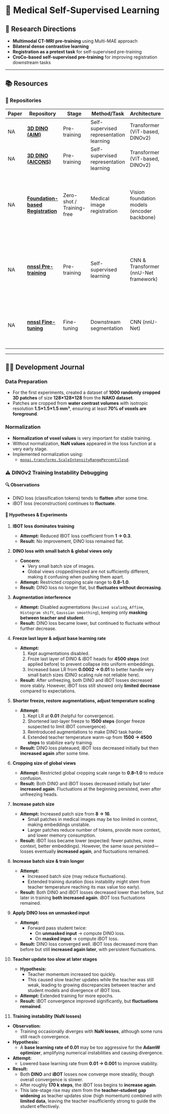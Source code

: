 # 🧠 Medical Self-Supervised Learning

## 🚀 Research Directions
- **Multimodal CT-MRI pre-training** using Multi-MAE approach  
- **Bilateral dense contrastive learning**  
- **Registration as a pretext task** for self-supervised pre-training  
- **CroCo-based self-supervised pre-training** for improving registration downstream tasks 

---

## 📚 Resources

### 🔗 Repositories

| Paper | Repository | Stage | Method/Task | Architecture | Description |
|-------|------------|-------|-------------|--------------|-------------|
| NA | [**3D DINO (AIM)**](https://github.com/AIM-Harvard/DINOv2-3D-Med) | Pre-training | Self-supervised representation learning | Transformer (ViT-based, DINOv2) | 3D implementation of DINOv2 |
| NA | [**3D DINO (AICONS)**](https://github.com/AICONSlab/3DINO) | Pre-training | Self-supervised representation learning | Transformer (ViT-based, DINOv2) | 3D implementation of DINOv2 |
| NA | [**Foundation-based Registration**](https://github.com/mazurowski-lab/Foundation-based-reg) | Zero-shot / Training-free | Medical image registration | Vision foundation models (encoder backbone) | Training-free (zero-shot) medical image registration pipeline using vision foundation models as feature encoders |
| NA | [**nnssl Pre-training**](https://github.com/MIC-DKFZ/nnssl?tab=readme-ov-file#complimentary-resources) | Pre-training | Self-supervised learning | CNN & Transformer (nnU-Net framework) | 3D implementation of strong pre-training methods using both CNN and Transformer architectures based on nnU-Net framework |
| NA | [**nnssl Fine-tuning**](https://github.com/TaWald/nnUNet) | Fine-tuning | Downstream segmentation | CNN (nnU-Net) | Downstream segmentation pretraining and adaptation framework based on nnU-Net framework |

---

## 👨‍💻 Development Journal

### Data Preparation
- For the first experiments, created a dataset of **1000 randomly cropped 3D patches** of size **128×128×128** from the **NAKO dataset**.  
- Patches are cropped from **water contrast volumes** with isotropic resolution **1.5×1.5×1.5 mm³**, ensuring at least **70% of voxels are foreground**.  

### Normalization
- **Normalization of voxel values** is very important for stable training.  
- Without normalization, **NaN values** appeared in the loss function at a very early stage.  
- Implemented normalization using:  
  - [`monai.transforms.ScaleIntensityRangePercentilesd`](https://docs.monai.io/en/stable/transforms.html#scaleintensityrangepercentilesd).  

### ⚠️ DINOv2 Training Instability Debugging

#### 🔍 Observations
- DINO loss (classification tokens) tends to **flatten** after some time.  
- iBOT loss (reconstruction) continues to **fluctuate**.  

#### 🧪 Hypotheses & Experiments  <!-- more prominent heading -->

1. **IBOT loss dominates training**  
   - **Attempt:** Reduced IBOT loss coefficient from **1 → 0.3**.  
   - **Result:** No improvement, DINO loss remained flat.  

2. **DINO loss with small batch & global views only**  
   - **Concern:**  
     - Very small batch size of images.  
     - Global views cropped/resized are not sufficiently different, making it confusing when pushing them apart.  
   - **Attempt:** Restricted cropping scale range to **0.8–1.0**.  
   - **Result:** DINO loss no longer flat, but **fluctuates without decreasing**.  

3. **Augmentation interference**  
   - **Attempt:** Disabled augmentations (`Resized scaling`, `Affine`, `Histogram shift`, `Gaussian smoothing`), keeping only **masking between teacher and student**.  
   - **Result:** DINO loss became lower, but continued to fluctuate without further decrease.  

4. **Freeze last layer & adjust base learning rate**  
   - **Attempt:**  
     1. Kept augmentations disabled.  
     2. Froze last layer of DINO & iBOT heads for **4500 steps** (not applied before) to prevent collapse into uniform embeddings.  
     3. Increased base LR from **0.0002 → 0.01** to better handle very small batch sizes (DINO scaling rule not reliable here).  
   - **Result:** After unfreezing, both DINO and iBOT losses decreased more stably. However, iBOT loss still showed only **limited decrease** compared to expectations.  

5. **Shorter freeze, restore augmentations, adjust temperature scaling**  
   - **Attempt:**  
     1. Kept LR at **0.01** (helpful for convergence).  
     2. Shortened last-layer freeze to **1500 steps** (longer freeze suspected to limit iBOT convergence).  
     3. Reintroduced augmentations to make DINO task harder.  
     4. Extended teacher temperature warm-up from **1500 → 4500 steps** to stabilize early training.  
   - **Result:** DINO loss plateaued; iBOT loss decreased initially but then **increased again** after some time.  

6. **Cropping size of global views**  
   - **Attempt:** Restricted global cropping scale range to **0.8–1.0** to reduce confusion.  
   - **Result:** Both DINO and iBOT losses decreased initially but later **increased again**. Fluctuations at the beginning persisted, even after unfreezing heads.  

7. **Increase patch size**  
   - **Attempt:** Increased patch size from **8 → 16**.  
     - Small patches in medical images may be too limited in context, making embeddings unstable.  
     - Larger patches reduce number of tokens, provide more context, and lower memory consumption.  
   - **Result:** iBOT loss became lower (expected: fewer patches, more context, better embeddings). However, the same issue persisted—losses eventually **increased again**, and fluctuations remained.  

8. **Increase batch size & train longer**  
   - **Attempt:**  
     - Increased batch size (may reduce fluctuations).  
     - Extended training duration (loss instability might stem from teacher temperature reaching its max value too early).  
   - **Result:** Both DINO and iBOT losses decreased lower than before, but later in training **both increased again**. iBOT loss fluctuations remained.  

9. **Apply DINO loss on unmasked input**  
   - **Attempt:**  
     - Forward pass student twice:  
       - On **unmasked input** → compute DINO loss.  
       - On **masked input** → compute iBOT loss.  
   - **Result:** DINO loss converged well. iBOT loss decreased more than before but still **increased again later**, with persistent fluctuations.  

10. **Teacher update too slow at later stages**  
    - **Hypothesis:**  
      - Teacher momentum increased too quickly.  
      - This caused slow teacher updates while the teacher was still weak, leading to growing discrepancies between teacher and student models and divergence of iBOT loss.  
    - **Attempt:** Extended training for more epochs.  
    - **Result:** iBOT convergence improved significantly, but **fluctuations remained**.  

11. **Training instability (NaN losses)**  
   - **Observation:**  
     - Training occasionally diverges with **NaN losses**, although some runs still reach convergence.  
   - **Hypothesis:**  
     - A **base learning rate of 0.01** may be too aggressive for the **AdamW optimizer**, amplifying numerical instabilities and causing divergence.  
   - **Attempt:**  
     - Lowered base learning rate from **0.01 → 0.001** to improve stability.  
   - **Result:**  
     - Both **DINO** and **iBOT** losses now converge more steadily, though overall convergence is slower.  
     - After roughly **170 k steps**, the iBOT loss begins to **increase again**.  
     - This late-stage rise may stem from the **teacher–student gap widening** as teacher updates slow (high momentum) combined with **limited data**, leaving the teacher insufficiently strong to guide the student effectively.
